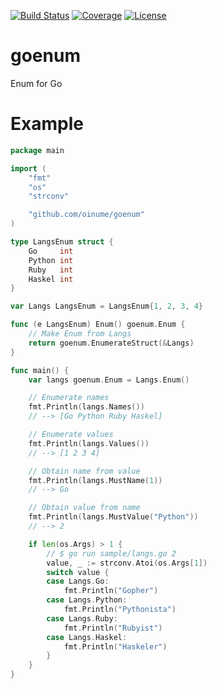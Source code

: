 [![Build Status](http://img.shields.io/travis/oinume/goenum.svg?style=flat)](https://travis-ci.org/oinume/goenum)
[![Coverage](http://img.shields.io/codecov/c/github/oinume/goenum.svg?style=flat)](https://codecov.io/github/oinume/goenum)
[![License](http://img.shields.io/badge/license-MIT-red.svg?style=flat)](https://github.com/oinume/goenum/blob/master/LICENSE)

# goenum

Enum for Go

# Example

```go
package main

import (
	"fmt"
	"os"
	"strconv"

	"github.com/oinume/goenum"
)

type LangsEnum struct {
	Go     int
	Python int
	Ruby   int
	Haskel int
}

var Langs LangsEnum = LangsEnum{1, 2, 3, 4}

func (e LangsEnum) Enum() goenum.Enum {
	// Make Enum from Langs
	return goenum.EnumerateStruct(&Langs)
}

func main() {
	var langs goenum.Enum = Langs.Enum()

	// Enumerate names
	fmt.Println(langs.Names())
	// --> [Go Python Ruby Haskel]

	// Enumerate values
	fmt.Println(langs.Values())
	// --> [1 2 3 4]

	// Obtain name from value
	fmt.Println(langs.MustName(1))
	// --> Go

	// Obtain value from name
	fmt.Println(langs.MustValue("Python"))
	// --> 2

	if len(os.Args) > 1 {
		// $ go run sample/langs.go 2
		value, _ := strconv.Atoi(os.Args[1])
		switch value {
		case Langs.Go:
			fmt.Println("Gopher")
		case Langs.Python:
			fmt.Println("Pythonista")
		case Langs.Ruby:
			fmt.Println("Rubyist")
		case Langs.Haskel:
			fmt.Println("Haskeler")
		}
	}
}
```
